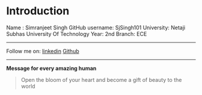 # Introduction
Name : Simranjeet Singh
GitHub username: SjSingh101
University: Netaji Subhas University Of Technology
Year: 2nd
Branch: ECE
***
Follow me on:  [linkedin](https://www.linkedin.com/in/simran-jeet-singh) [Github](https://github.com/Sjsingh101/)

***
<b>Message for every amazing human</b> 
>Open the bloom of your heart and become a gift of beauty to the world
